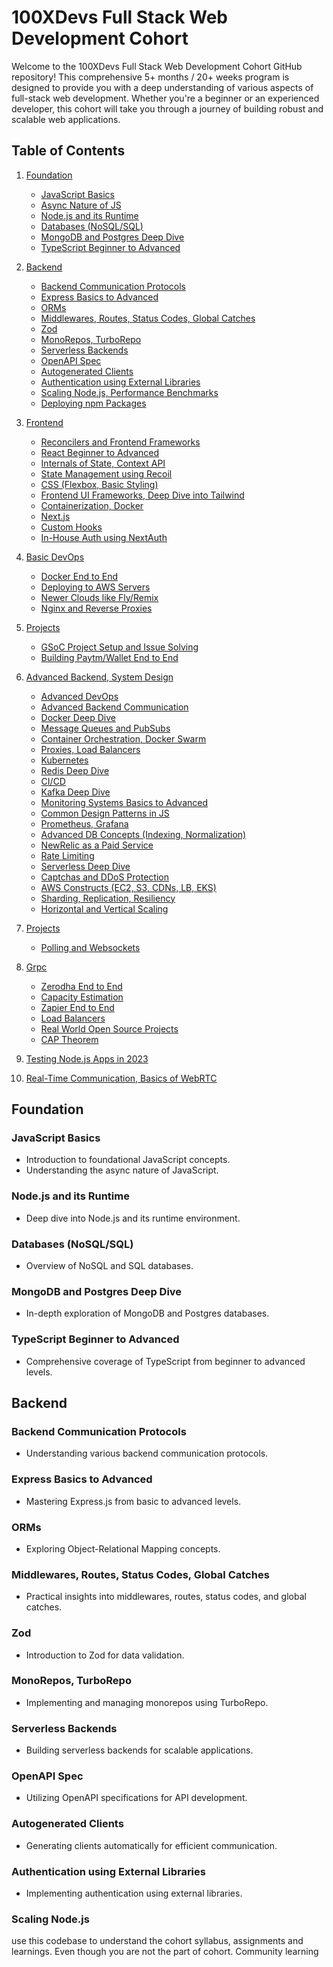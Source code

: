# 100XDevs Full Stack Web Development Cohort

Welcome to the 100XDevs Full Stack Web Development Cohort GitHub repository! This comprehensive 5+ months / 20+ weeks program is designed to provide you with a deep understanding of various aspects of full-stack web development. Whether you're a beginner or an experienced developer, this cohort will take you through a journey of building robust and scalable web applications.

## Table of Contents
1. [Foundation](#foundation)
   - [JavaScript Basics](#javascript-basics)
   - [Async Nature of JS](#async-nature-of-js)
   - [Node.js and its Runtime](#nodejs-and-its-runtime)
   - [Databases (NoSQL/SQL)](#databases-nosqlsql)
   - [MongoDB and Postgres Deep Dive](#mongodb-and-postgres-deep-dive)
   - [TypeScript Beginner to Advanced](#typescript-beginner-to-advanced)
   
2. [Backend](#backend)
   - [Backend Communication Protocols](#backend-communication-protocols)
   - [Express Basics to Advanced](#express-basics-to-advanced)
   - [ORMs](#orms)
   - [Middlewares, Routes, Status Codes, Global Catches](#middlewares-routes-status-codes-global-catches)
   - [Zod](#zod)
   - [MonoRepos, TurboRepo](#monorepos-turborepo)
   - [Serverless Backends](#serverless-backends)
   - [OpenAPI Spec](#openapi-spec)
   - [Autogenerated Clients](#autogenerated-clients)
   - [Authentication using External Libraries](#authentication-using-external-libraries)
   - [Scaling Node.js, Performance Benchmarks](#scaling-nodejs-performance-benchmarks)
   - [Deploying npm Packages](#deploying-npm-packages)

3. [Frontend](#frontend)
   - [Reconcilers and Frontend Frameworks](#reconcilers-and-frontend-frameworks)
   - [React Beginner to Advanced](#react-beginner-to-advanced)
   - [Internals of State, Context API](#internals-of-state-context-api)
   - [State Management using Recoil](#state-management-using-recoil)
   - [CSS (Flexbox, Basic Styling)](#css-flexbox-basic-styling)
   - [Frontend UI Frameworks, Deep Dive into Tailwind](#frontend-ui-frameworks-deep-dive-into-tailwind)
   - [Containerization, Docker](#containerization-docker)
   - [Next.js](#nextjs)
   - [Custom Hooks](#custom-hooks)
   - [In-House Auth using NextAuth](#in-house-auth-using-nextauth)

4. [Basic DevOps](#basic-devops)
   - [Docker End to End](#docker-end-to-end)
   - [Deploying to AWS Servers](#deploying-to-aws-servers)
   - [Newer Clouds like Fly/Remix](#newer-clouds-like-flyremix)
   - [Nginx and Reverse Proxies](#nginx-and-reverse-proxies)

5. [Projects](#projects)
   - [GSoC Project Setup and Issue Solving](#gsoc-project-setup-and-issue-solving)
   - [Building Paytm/Wallet End to End](#building-paytmwallet-end-to-end)

6. [Advanced Backend, System Design](#advanced-backend-system-design)
   - [Advanced DevOps](#advanced-devops)
   - [Advanced Backend Communication](#advanced-backend-communication)
   - [Docker Deep Dive](#docker-deep-dive)
   - [Message Queues and PubSubs](#message-queues-and-pubsubs)
   - [Container Orchestration, Docker Swarm](#container-orchestration-docker-swarm)
   - [Proxies, Load Balancers](#proxies-load-balancers)
   - [Kubernetes](#kubernetes)
   - [Redis Deep Dive](#redis-deep-dive)
   - [CI/CD](#cicd)
   - [Kafka Deep Dive](#kafka-deep-dive)
   - [Monitoring Systems Basics to Advanced](#monitoring-systems-basics-to-advanced)
   - [Common Design Patterns in JS](#common-design-patterns-in-js)
   - [Prometheus, Grafana](#prometheus-grafana)
   - [Advanced DB Concepts (Indexing, Normalization)](#advanced-db-concepts-indexing-normalization)
   - [NewRelic as a Paid Service](#newrelic-as-a-paid-service)
   - [Rate Limiting](#rate-limiting)
   - [Serverless Deep Dive](#serverless-deep-dive)
   - [Captchas and DDoS Protection](#captchas-and-ddos-protection)
   - [AWS Constructs (EC2, S3, CDNs, LB, EKS)](#aws-constructs-ec2-s3-cdns-lb-eks)
   - [Sharding, Replication, Resiliency](#sharding-replication-resiliency)
   - [Horizontal and Vertical Scaling](#horizontal-and-vertical-scaling)

7. [Projects](#projects)
   - [Polling and Websockets](#polling-and-websockets)

8. [Grpc](#grpc)
   - [Zerodha End to End](#zerodha-end-to-end)
   - [Capacity Estimation](#capacity-estimation)
   - [Zapier End to End](#zapier-end-to-end)
   - [Load Balancers](#load-balancers)
   - [Real World Open Source Projects](#real-world-open-source-projects)
   - [CAP Theorem](#cap-theorem)

9. [Testing Node.js Apps in 2023](#testing-nodejs-apps-in-2023)

10. [Real-Time Communication, Basics of WebRTC](#real-time-communication-basics-of-webrtc)

## Foundation

### JavaScript Basics
- Introduction to foundational JavaScript concepts.
- Understanding the async nature of JavaScript.

### Node.js and its Runtime
- Deep dive into Node.js and its runtime environment.

### Databases (NoSQL/SQL)
- Overview of NoSQL and SQL databases.

### MongoDB and Postgres Deep Dive
- In-depth exploration of MongoDB and Postgres databases.

### TypeScript Beginner to Advanced
- Comprehensive coverage of TypeScript from beginner to advanced levels.

## Backend

### Backend Communication Protocols
- Understanding various backend communication protocols.

### Express Basics to Advanced
- Mastering Express.js from basic to advanced levels.

### ORMs
- Exploring Object-Relational Mapping concepts.

### Middlewares, Routes, Status Codes, Global Catches
- Practical insights into middlewares, routes, status codes, and global catches.

### Zod
- Introduction to Zod for data validation.

### MonoRepos, TurboRepo
- Implementing and managing monorepos using TurboRepo.

### Serverless Backends
- Building serverless backends for scalable applications.

### OpenAPI Spec
- Utilizing OpenAPI specifications for API development.

### Autogenerated Clients
- Generating clients automatically for efficient communication.

### Authentication using External Libraries
- Implementing authentication using external libraries.

### Scaling Node.js

use this codebase to understand the cohort syllabus, assignments and learnings. Even though you are not the part of cohort.
Community learning
